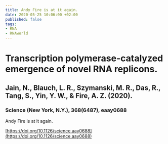 ```yaml
---
title: Andy Fire is at it again.
date: 2020-05-25 10:06:00 +02:00
published: false
tags:
- RNA
- RNAworld
---
```


# Transcription polymerase-catalyzed emergence of novel RNA replicons.  

## Jain, N., Blauch, L. R., Szymanski, M. R., Das, R., Tang, S., Yin, Y. W., & Fire, A. Z. (2020).  

### Science (New York, N.Y.), 368(6487), eaay0688
  
Andy Fire is at it again.


[https://doi.org/10.1126/science.aay0688](https://doi.org/10.1126/science.aay0688)